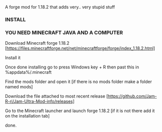 A forge mod for 1.18.2 that adds very.. very stupid stuff

### INSTALL
### YOU NEED MINECRAFT JAVA AND A COMPUTER

Download Minecraft forge 1.18.2 [https://files.minecraftforge.net/net/minecraftforge/forge/index_1.18.2.html]

Install it

Once done installing go to press Windows key + R then past this in %appdata%/.minecraft

Find the mods folder and open it [if there is no mods folder make a folder named mods]

Download the file attached to most recent release [https://github.com/Jam-R-ri/Jam-Ultra-Mod-info/releases]

Go to the Minecraft launcher and launch forge 1.18.2 [if it is not there add it on the installation tab]

done.
